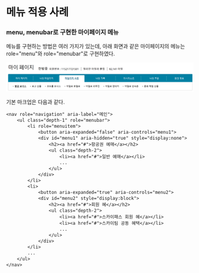 # 메뉴 적용 사례

### menu, menubar로 구현한 마이페이지 메뉴

메뉴를 구현하는 방법은 여러 가지가 있는데, 아래 화면과 같은 마이페이지의 메뉴는 role="menu"와 role="menubar"로 구현하였다.

![](../../.gitbook/assets/image%20%284%29.png)

기본 마크업은 다음과 같다.

```text
<nav role="navigation" aria-label="메인">
    <ul class="depth-1" role="menubar">
        <li role="menuitem">
            <button aria-expanded="false" aria-controls="menu1">
            <div id="menu1" aria-hidden="true" style="display:none">
                <h2><a href="#">항공권 예매</a></h2>
                <ul class="depth-2">
                    <li><a href="#">일반 예매</a></li>
                    ...
                </ul>
            </div>
        </li>
        <li>
            <button aria-expanded="true" aria-controls="menu2">
            <div id="menu2" style="display:block">
                <h2><a href="#">회원 혜</a></h2>
                <ul class="depth-2">
                    <li><a href="#">스카이패스 회원 혜</a></li>
                    <li><a href="#">스카이팀 공동 혜택</a></li>
                    ...
                </ul>
            </div>
        </li>
        ...
    </ul>
</nav>
```

